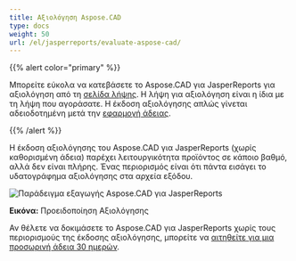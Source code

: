```yaml
---
title: Αξιολόγηση Aspose.CAD
type: docs
weight: 50
url: /el/jasperreports/evaluate-aspose-cad/
---
```


{{% alert color="primary" %}}

Μπορείτε εύκολα να κατεβάσετε το Aspose.CAD για JasperReports για αξιολόγηση από τη [σελίδα λήψης](https://downloads.aspose.com/cad/jasperreports). Η λήψη για αξιολόγηση είναι η ίδια με τη λήψη που αγοράσατε. Η έκδοση αξιολόγησης απλώς γίνεται αδειοδοτημένη μετά την [εφαρμογή άδειας](/el/cad/jasperreports/licensing/).

{{% /alert %}}

Η έκδοση αξιολόγησης του Aspose.CAD για JasperReports (χωρίς καθορισμένη άδεια) παρέχει λειτουργικότητα προϊόντος σε κάποιο βαθμό, αλλά δεν είναι πλήρης. Ένας περιορισμός είναι ότι πάντα εισάγει το υδατογράφημα αξιολόγησης στα αρχεία εξόδου.

![Παράδειγμα εξαγωγής Aspose.CAD για JasperReports](/_assets/AreaChartReport.jpg)

**Εικόνα:** Προειδοποίηση Αξιολόγησης

Αν θέλετε να δοκιμάσετε το Aspose.CAD για JasperReports χωρίς τους περιορισμούς της έκδοσης αξιολόγησης, μπορείτε να [αιτηθείτε για μια προσωρινή άδεια 30 ημερών](https://purchase.aspose.com/temporary-license).
